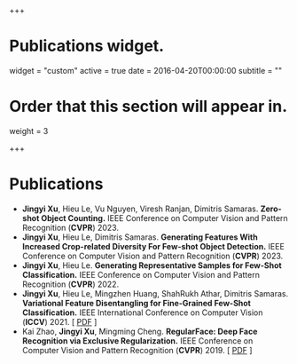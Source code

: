 +++
# Publications widget.
widget = "custom"
active = true
date = 2016-04-20T00:00:00
subtitle = ""

# Order that this section will appear in.
weight = 3


+++

# Publications

* **Jingyi Xu**, Hieu Le, Vu Nguyen, Viresh Ranjan, Dimitris Samaras. **Zero-shot Object Counting.** IEEE Conference on Computer Vision and Pattern Recognition (**CVPR**) 2023.
* **Jingyi Xu**, Hieu Le, Dimitris Samaras. **Generating Features With Increased Crop-related Diversity For Few-shot Object Detection.** IEEE Conference on Computer Vision and Pattern Recognition (**CVPR**) 2023.
* **Jingyi Xu**, Hieu Le. **Generating Representative Samples for Few-Shot Classification.** IEEE Conference on Computer Vision and Pattern Recognition (**CVPR**) 2022.
* **Jingyi Xu**, Hieu Le, Mingzhen Huang, ShahRukh Athar, Dimitris Samaras. **Variational Feature Disentangling for Fine-Grained Few-Shot Classification.** IEEE International Conference on Computer Vision (**ICCV**) 2021. [ <a href="ICCV2021.pdf">PDF</a> ]
* Kai Zhao, **Jingyi Xu**, Mingming Cheng. **RegularFace: Deep Face Recognition via Exclusive Regularization.** IEEE Conference on Computer Vision and Pattern Recognition (**CVPR**) 2019. [ <a href="CVPR2019.pdf">PDF</a> ]	 
